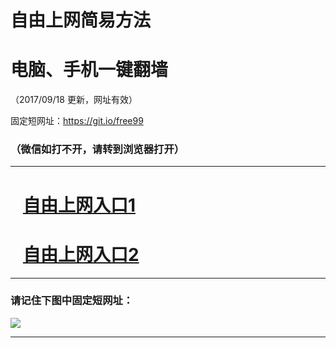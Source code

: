 ﻿# 自由上网简易方法

# 电脑、手机一键翻墙

（2017/09/18 更新，网址有效）

固定短网址：https://git.io/free99

### （微信如打不开，请转到浏览器打开）


***





# &nbsp;&nbsp; <a href="http://ft822015838.fwq-tz1005.info/fwqtz01.html?t=091800123612 " target="_blank">自由上网入口1</a>
# &nbsp;&nbsp; <a href="http://ft2815628559.fwq-tz1006.info/fwqtz02.html?t=091800111217 " target="_blank">自由上网入口2</a>
***

### 请记住下图中固定短网址：

<img src="https://s3-us-west-2.amazonaws.com/fwq-1001/yjfq-20170905okok.png" /> 


***

